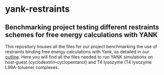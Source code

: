 # yank-restraints
## Benchmarking project testing different restraints schemes for free energy calculations with YANK

This repository houses all the files for our project benchmarking the use of restraints binding free energy calculations with Yank, as detailed in our [outline](https://docs.google.com/document/d/1SwEsIiYbl-nj0rbsl8yr5tRuWB209eU74WoxDOGGkts/edit). Here you will find all the files needed to run YANK simulations on host-guest (cyclodextrin-cyclopentanol) and T4 lysozyme (T4 lysozyme L99A-toluene) complexes.
